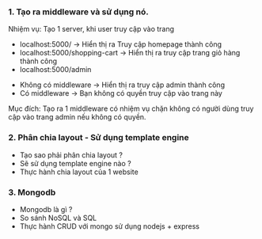 ### 1. Tạo ra middleware và sử dụng nó.

Nhiệm vụ:
Tạo 1 server, khi user truy cập vào trang
- localhost:5000/ -> Hiển thị ra Truy cập homepage thành công
- localhost:5000/shopping-cart -> Hiển thị ra truy cập trang giỏ hàng thành công
- localhost:5000/admin 
 + Không có middleware -> Hiển thị ra truy cập admin thành công
 + Có middleware -> Bạn không có quyền truy cập vào trang này

Mục đích: Tạo ra 1 middleware có nhiệm vụ chặn không có người dùng truy cập vào trang admin nếu không có quyền.

### 2. Phân chia layout - Sử dụng template engine
- Tạo sao phải phân chia layout ?
- Sẽ sử dụng template engine nào ?
- Thực hành chia layout của 1 website

### 3. Mongodb
- Mongodb là gì ?
- So sánh NoSQL và SQL
- Thực hành CRUD với mongo sử dụng nodejs + express